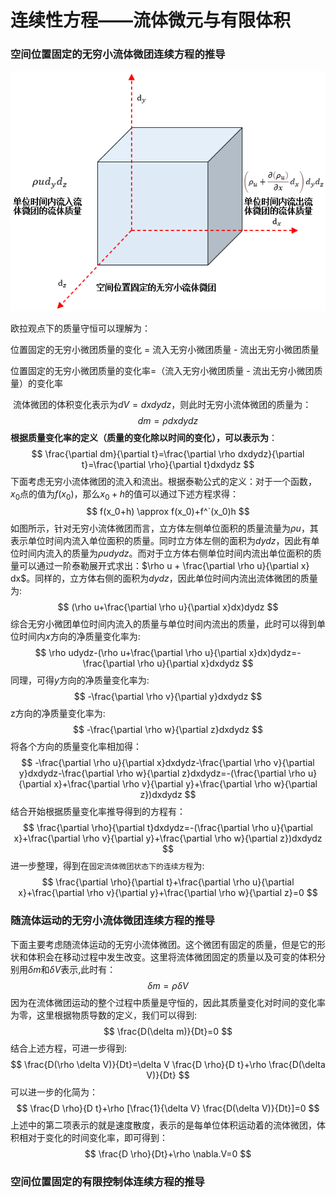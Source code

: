 # 连续性方程——流体微元与有限体积



### 空间位置固定的无穷小流体微团连续方程的推导

<p align="center">
    <img src="./images/weituan1.png">
</p>

欧拉观点下的质量守恒可以理解为：

位置固定的无穷小微团质量的变化 =  流入无穷小微团质量 - 流出无穷小微团质量

位置固定的无穷小微团质量的变化率=（流入无穷小微团质量 - 流出无穷小微团质量）的变化率

 流体微团的体积变化表示为$dV=dxdydz$，则此时无穷小流体微团的质量为：
$$
dm=\rho dxdydz
$$
  **根据质量变化率的定义（质量的变化除以时间的变化），可以表示为**：
$$
\frac{\partial dm}{\partial t}=\frac{\partial \rho dxdydz}{\partial t}=\frac{\partial \rho}{\partial t}dxdydz
$$
下面考虑无穷小流体微团的流入和流出。根据泰勒公式的定义：对于一个函数，$x_0$点的值为$f(x_0)$，那么$x_0+h$的值可以通过下述方程求得：
$$
f(x_0+h) \approx f(x_0)+f^`(x_0)h
$$
如图所示，针对无穷小流体微团而言，立方体左侧单位面积的质量流量为$\rho u$，其表示单位时间内流入单位面积的质量。同时立方体左侧的面积为$dydz$，因此有单位时间内流入的质量为$\rho u dy dz$。而对于立方体右侧单位时间内流出单位面积的质量可以通过一阶泰勒展开式求出：$\rho u + \frac{\partial \rho u}{\partial x} dx$。同样的，立方体右侧的面积为$dydz$，因此单位时间内流出流体微团的质量为:
$$
(\rho u+\frac{\partial \rho u}{\partial x}dx)dydz
$$
综合无穷小微团单位时间内流入的质量与单位时间内流出的质量，此时可以得到单位时间内$x$方向的净质量变化率为:
$$
\rho udydz-(\rho u+\frac{\partial \rho u}{\partial x}dx)dydz=-\frac{\partial \rho u}{\partial x}dxdydz
$$
同理，可得$y$方向的净质量变化率为:
$$
-\frac{\partial \rho v}{\partial y}dxdydz
$$
z方向的净质量变化率为:
$$
-\frac{\partial \rho w}{\partial z}dxdydz
$$
将各个方向的质量变化率相加得：
$$
-\frac{\partial \rho u}{\partial x}dxdydz-\frac{\partial \rho v}{\partial y}dxdydz-\frac{\partial \rho w}{\partial z}dxdydz=-(\frac{\partial \rho u}{\partial x}+\frac{\partial \rho v}{\partial y}+\frac{\partial \rho w}{\partial z})dxdydz
$$
结合开始根据质量变化率推导得到的方程有：
$$
\frac{\partial \rho}{\partial t}dxdydz=-(\frac{\partial \rho u}{\partial x}+\frac{\partial \rho v}{\partial y}+\frac{\partial \rho w}{\partial z})dxdydz
$$
进一步整理，得到在`固定流体微团状态下的连续方程`为:
$$
\frac{\partial \rho}{\partial t}+\frac{\partial \rho u}{\partial x}+\frac{\partial \rho v}{\partial y}+\frac{\partial \rho w}{\partial z}=0
$$

### 随流体运动的无穷小流体微团连续方程的推导

下面主要考虑随流体运动的无穷小流体微团。这个微团有固定的质量，但是它的形状和体积会在移动过程中发生改变。这里将流体微团固定的质量以及可变的体积分别用$\delta m$和$\delta V$表示,此时有：
$$
\delta m=\rho \delta V
$$
因为在流体微团运动的整个过程中质量是守恒的，因此其质量变化对时间的变化率为零，这里根据物质导数的定义，我们可以得到:
$$
\frac{D(\delta m)}{Dt}=0
$$
结合上述方程，可进一步得到:
$$
\frac{D(\rho \delta V)}{Dt}=\delta V \frac{D \rho}{D t}+\rho \frac{D(\delta V)}{Dt}
$$
可以进一步的化简为：
$$
\frac{D \rho}{D t}+\rho [\frac{1}{\delta V} \frac{D(\delta V)}{Dt}]=0
$$
上述中的第二项表示的就是速度散度，表示的是每单位体积运动着的流体微团，体积相对于变化的时间变化率，即可得到：
$$
\frac{D \rho}{Dt}+\rho \nabla.V=0
$$

### 空间位置固定的有限控制体连续方程的推导



